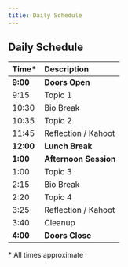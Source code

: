 ```yaml
---
title: Daily Schedule
---
```



## Daily Schedule

| Time*     | Description           |
| :-------- | :-------------------- |
| **9:00**  | **Doors Open**        |
| 9:15      | Topic 1               |
| 10:30     | Bio Break             |
| 10:35     | Topic 2               |
| 11:45     | Reflection / Kahoot   |
| **12:00** | **Lunch Break**       |
| **1:00**  | **Afternoon Session** |
| 1:00      | Topic 3               |
| 2:15      | Bio Break             |
| 2:20      | Topic 4               |
| 3:25      | Reflection / Kahoot   |
| 3:40      | Cleanup               |
| **4:00**  | **Doors Close**       |

\* All times approximate
